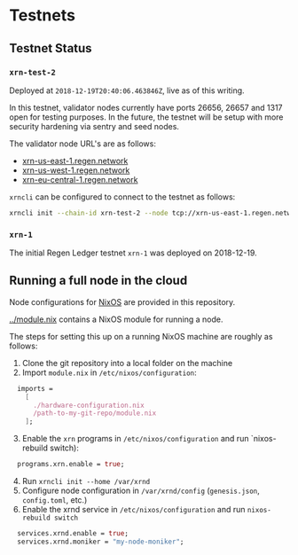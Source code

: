 # Testnets

## Testnet Status

### `xrn-test-2`

Deployed at `2018-12-19T20:40:06.463846Z`, live as of this writing.

In this testnet, validator nodes currently have ports 26656, 26657 and 1317 open for testing purposes. In the future,
the testnet will be setup with more security hardening via sentry and seed nodes.

The validator node URL's are as follows:

* [xrn-us-east-1.regen.network](http://xrn-us-east-1.regen.network:26657)
* [xrn-us-west-1.regen.network](http://xrn-us-west-1.regen.network:26657)
* [xrn-eu-central-1.regen.network](http://xrn-eu-central-1.regen.network:26657)

`xrncli` can be configured to connect to the testnet as follows:

```sh
xrncli init --chain-id xrn-test-2 --node tcp://xrn-us-east-1.regen.network:26657
```

### `xrn-1`

The initial Regen Ledger testnet `xrn-1` was deployed on 2018-12-19.

## Running a full node in the cloud

Node configurations for [NixOS](https://nixos.org) are provided in this repository.

[../module.nix](../module.nix) contains a NixOS module for running a node.

The steps for setting this up on a running NixOS machine are roughly as follows:
1. Clone the git repository into a local folder on the machine
2. Import `module.nix` in `/etc/nixos/configuration`:
```nix
  imports =
    [
      ./hardware-configuration.nix
      /path-to-my-git-repo/module.nix
    ];
```
3. Enable the `xrn` programs in `/etc/nixos/configuration` and run `nixos-rebuild switch):
```nix
  programs.xrn.enable = true;
```
4. Run `xrncli init --home /var/xrnd`
5. Configure node configuration in `/var/xrnd/config` (`genesis.json`, `config.toml`, etc.)
6. Enable the xrnd service in `/etc/nixos/configuration` and run `nixos-rebuild switch`
```nix
  services.xrnd.enable = true;
  services.xrnd.moniker = "my-node-moniker";
```